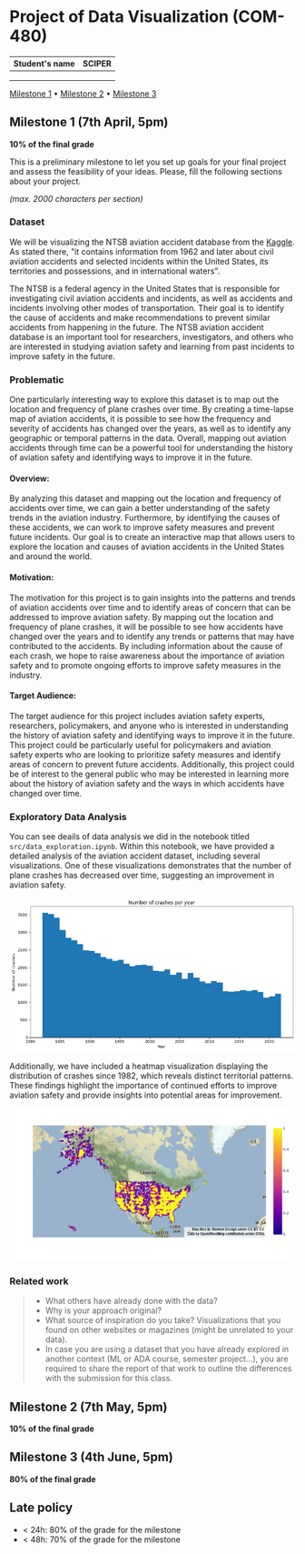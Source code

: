 # Project of Data Visualization (COM-480)

| Student's name | SCIPER |
| -------------- | ------ |
| | |
| | |
| | |

[Milestone 1](#milestone-1) • [Milestone 2](#milestone-2) • [Milestone 3](#milestone-3)

## Milestone 1 (7th April, 5pm)

**10% of the final grade**

This is a preliminary milestone to let you set up goals for your final project and assess the feasibility of your ideas.
Please, fill the following sections about your project.

*(max. 2000 characters per section)*

### Dataset

We will be visualizing the NTSB aviation accident database from the [Kaggle](https://www.kaggle.com/datasets/khsamaha/aviation-accident-database-synopses?select=AviationData.csv). As stated there, "it contains information from 1962 and later about civil aviation accidents and selected incidents within the United States, its territories and possessions, and in international waters".

The NTSB is a federal agency in the United States that is responsible for investigating civil aviation accidents and incidents, as well as accidents and incidents involving other modes of transportation. Their goal is to identify the cause of accidents and make recommendations to prevent similar accidents from happening in the future. The NTSB aviation accident database is an important tool for researchers, investigators, and others who are interested in studying aviation safety and learning from past incidents to improve safety in the future.


### Problematic

One particularly interesting way to explore this dataset is to map out the location and frequency of plane crashes over time. By creating a time-lapse map of aviation accidents, it is possible to see how the frequency and severity of accidents has changed over the years, as well as to identify any geographic or temporal patterns in the data. Overall, mapping out aviation accidents through time can be a powerful tool for understanding the history of aviation safety and identifying ways to improve it in the future.

#### Overview:
By analyzing this dataset and mapping out the location and frequency of accidents over time, we can gain a better understanding of the safety trends in the aviation industry. Furthermore, by identifying the causes of these accidents, we can work to improve safety measures and prevent future incidents. Our goal is to create an interactive map that allows users to explore the location and causes of aviation accidents in the United States and around the world. 

#### Motivation:
The motivation for this project is to gain insights into the patterns and trends of aviation accidents over time and to identify areas of concern that can be addressed to improve aviation safety. By mapping out the location and frequency of plane crashes, it will be possible to see how accidents have changed over the years and to identify any trends or patterns that may have contributed to the accidents. By including information about the cause of each crash, we hope to raise awareness about the importance of aviation safety and to promote ongoing efforts to improve safety measures in the industry.

#### Target Audience:
The target audience for this project includes aviation safety experts, researchers, policymakers, and anyone who is interested in understanding the history of aviation safety and identifying ways to improve it in the future. This project could be particularly useful for policymakers and aviation safety experts who are looking to prioritize safety measures and identify areas of concern to prevent future accidents. Additionally, this project could be of interest to the general public who may be interested in learning more about the history of aviation safety and the ways in which accidents have changed over time.


### Exploratory Data Analysis

You can see deails of data analysis we did in the notebook titled `src/data_exploration.ipynb`. Within this notebook, we have provided a detailed analysis of the aviation accident dataset, including several visualizations. One of these visualizations demonstrates that the number of plane crashes has decreased over time, suggesting an improvement in aviation safety.

![crashes-per-year](./data/images/crashes-per-year.png)

Additionally, we have included a heatmap visualization displaying the distribution of crashes since 1982, which reveals distinct territorial patterns. These findings highlight the importance of continued efforts to improve aviation safety and provide insights into potential areas for improvement.

![crashes-heatmap](./data/images/crashes-heatmap.png)

### Related work

> - What others have already done with the data?
> - Why is your approach original?
> - What source of inspiration do you take? Visualizations that you found on other websites or magazines (might be unrelated to your data).
> - In case you are using a dataset that you have already explored in another context (ML or ADA course, semester project...), you are required to share the report of that work to outline the differences with the submission for this class.

## Milestone 2 (7th May, 5pm)

**10% of the final grade**


## Milestone 3 (4th June, 5pm)

**80% of the final grade**


## Late policy

- < 24h: 80% of the grade for the milestone
- < 48h: 70% of the grade for the milestone

